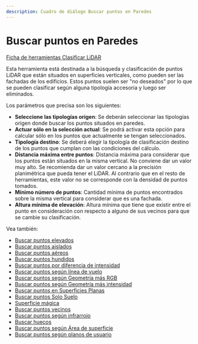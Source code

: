 ```yaml
---
description: Cuadro de diálogo Buscar puntos en Paredes
---
```


# Buscar puntos en Paredes

[Ficha de herramientas Clasificar LiDAR](../../fichas-de-herramientas/ficha-de-herramientas-clasificar-lidar.md)

Esta herramienta está destinada a la búsqueda y clasificación de puntos LiDAR que están situados en superficies verticales, como pueden ser las fachadas de los edificios. Estos puntos suelen ser "no deseados" por lo que se pueden clasificar según alguna tipología accesoria y luego ser eliminados.

Los parámetros que precisa son los siguientes:

* **Seleccione las tipologías origen**: Se deberán seleccionar las tipologías origen donde buscar los puntos situados en paredes.
* **Actuar sólo en la selección actual**: Se podrá activar esta opción para calcular sólo en los puntos que actualmente se tengan seleccionados.
* **Tipología destino**: Se deberá elegir la tipología de clasificación destino de los puntos que cumplan con las condiciones del cálculo.
* **Distancia máxima entre puntos**: Distancia máxima para considerar que los puntos están situados en la misma vertical. No conviene dar un valor muy alto. Se recomienda dar un valor cercano a la precisión planimétrica que pueda tener el LiDAR. Al contrario que en el resto de herramientas, este valor no se corresponde con la densidad de puntos tomados.
* **Mínimo número de puntos**: Cantidad mínima de puntos encontrados sobre la misma vertical para considerar que es una fachada.
* **Altura mínima de elevación**: Altura mínima que tiene que existir entre el punto en consideración con respecto a alguno de sus vecinos para que se cambie su clasificación.

Vea también:

* [Buscar puntos elevados](buscar-puntos-elevados.md)
* [Buscar puntos aislados](buscar-puntos-aislados.md)
* [Buscar puntos aéreos](buscar-puntos-aereos.md)
* [Buscar puntos hundidos](buscar-puntos-hundidos.md)
* [Buscar puntos por diferencia de intensidad](buscar-puntos-por-diferencia-de-intensidad.md)
* [Buscar puntos según línea de vuelo](buscar-puntos-segun-linea-de-vuelo.md)
* [Buscar puntos según Geometría más RGB](buscar-puntos-segun-geometria-mas-rgb.md)
* [Buscar puntos según Geometría más intensidad](buscar-puntos-segun-geometria-mas-intensidad.md)
* [Buscar puntos en Superficies Planas](buscar-puntos-en-superficies-planas.md)
* [Buscar puntos Solo Suelo](solo-suelo.md)
* [Superficie mágica](superficie-magica/)
* [Buscar puntos vecinos](buscar-vecinos.md)
* [Buscar puntos según infrarrojo](buscar-puntos-segun-infrarrojo.md)
* [Buscar huecos](buscar-huecos.md)
* [Buscar puntos según Área de superficie](buscar-puntos-segun-area.md)
* [Buscar puntos según planos de usuario](../formas-geometricas/buscar-puntos-sobre-planos.md) 

